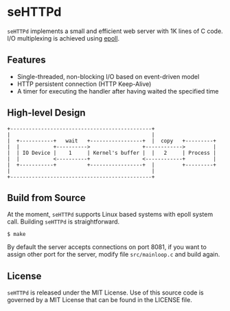 # seHTTPd

`seHTTPd` implements a small and efficient web server with 1K lines of C code.
I/O multiplexing is achieved using [epoll](http://man7.org/linux/man-pages/man7/epoll.7.html).

## Features

* Single-threaded, non-blocking I/O based on event-driven model
* HTTP persistent connection (HTTP Keep-Alive)
* A timer for executing the handler after having waited the specified time

## High-level Design

```text
+----------------------------------------------+
|                                              |
|  +-----------+   wait   +-----------------+  |  copy   +---------+
|  |           +---------->                 +------------>         |
|  | IO Device |    1     | Kernel's buffer |  |   2     | Process |
|  |           <----------+                 <------------+         |
|  +-----------+          +-----------------+  |         +---------+
|                                              |
+----------------------------------------------+
```

## Build from Source

At the moment, `seHTTPd` supports Linux based systems with epoll system call.
Building `seHTTPd` is straightforward.
```shell
$ make
```

By default the server accepts connections on port 8081, if you want to assign
other port for the server, modify file `src/mainloop.c` and build again.

## License
`seHTTPd` is released under the MIT License. Use of this source code is governed
by a MIT License that can be found in the LICENSE file.
